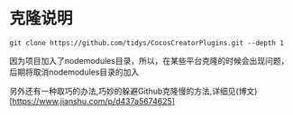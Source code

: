 # 克隆说明
```
git clone https://github.com/tidys/CocosCreatorPlugins.git --depth 1

```
因为项目加入了nodemodules目录，所以，在某些平台克隆的时候会出现问题，后期将取消nodemodules目录的加入

另外还有一种取巧的办法,巧妙的躲避Github克隆慢的方法,详细见(博文)[https://www.jianshu.com/p/d437a5674625]
